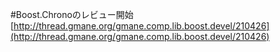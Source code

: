 #Boost.Chronoのレビュー開始
[http://thread.gmane.org/gmane.comp.lib.boost.devel/210426](http://thread.gmane.org/gmane.comp.lib.boost.devel/210426)